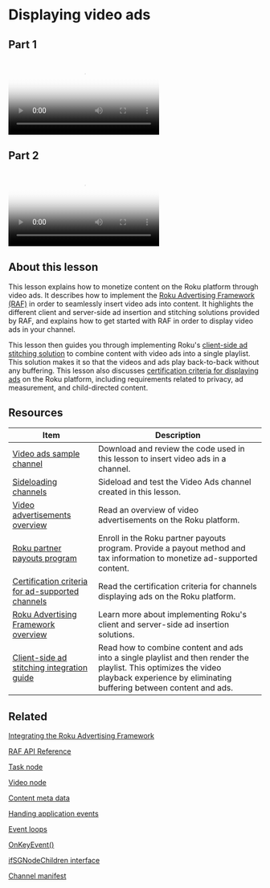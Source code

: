 # Displaying video ads

## Part 1

<video title="Roku SceneGraph Developers: Core concepts (part 1)" poster="https://image.roku.com/ZHZscHItMTc2/rsg-unit10-video-ads.png">
    <source src="https://image.roku.com/ZHZscHItMTc2/rsg-unit10-video-ads-part1.mp4">
</video>

## Part 2

<video title="Roku SceneGraph Developers: Core concepts (part 2)" poster="https://image.roku.com/ZHZscHItMTc2/rsg-unit10-video-ads.png">
    <source src="https://image.roku.com/ZHZscHItMTc2/rsg-unit10-video-ads-part2.mp4">
</video>

## About this lesson

This lesson explains how to monetize content on the Roku platform through video ads. It describes how to implement the [Roku Advertising Framework (RAF)](https://developer.roku.com/docs/developer-program/advertising/roku-advertising-framework.md) in order to seamlessly insert video ads into content. It highlights the different client and server-side ad insertion and stitching solutions provided by RAF, and explains how to get started with RAF in order to display video ads in your channel.  

This lesson then guides you through implementing Roku's [client-side ad stitching solution](https://developer.roku.com/docs/developer-program/advertising/csas.md) to combine content with video ads into a single playlist. This solution makes it so that the videos and ads play back-to-back without any buffering. This lesson also discusses [certification criteria for displaying ads](https://developer.roku.com/docs/developer-program/certification/certification.md#1-advertising) on the Roku platform, including requirements related to privacy, ad measurement, and child-directed content.

## Resources

| Item                                                         | Description                                                  |
| ------------------------------------------------------------ | ------------------------------------------------------------ |
| [Video ads sample channel](https://github.com/rokudev/scenegraph-master-sample/tree/master/VideoAds) | Download and review the code used in this lesson to insert video ads in a channel. |
| [Sideloading channels](https://developer.roku.com/docs/developer-program/getting-started/developer-setup.md#step-2-accessing-the-development-application-installer) | Sideload and test the Video Ads channel created in this lesson. |
| [Video advertisements overview](https://developer.roku.com/docs/features/monetization/video-advertisements.md) | Read an overview of video advertisements on the Roku platform. |
| [Roku partner payouts program](/developer/billing)           | Enroll in the Roku partner payouts program. Provide a payout method and tax information to monetize ad-supported content. |
| [Certification criteria for ad-supported channels](https://developer.roku.com/docs/developer-program/certification/certification.md#1-advertising) | Read the certification criteria for channels displaying ads on the Roku platform. |
| [Roku Advertising Framework overview](https://developer.roku.com/docs/developer-program/advertising/roku-advertising-framework.md) | Learn more about implementing Roku's client and server-side ad insertion solutions. |
| [Client-side ad stitching integration guide](https://developer.roku.com/docs/developer-program/advertising/csas.md) | Read how to combine content and ads into a single playlist and then render the playlist. This optimizes the video playback experience by eliminating buffering between content and ads. |

## Related

[Integrating the Roku Advertising Framework](http://confluence.portal.roku.com:8443https://developer.roku.com/docs/developer-program/advertising/integrating-roku-advertising-framework.md) 

[RAF API Reference](https://developer.roku.com/docs/developer-program/advertising/raf-api.md)

[Task node](https://developer.roku.com/docs/references/scenegraph/control-nodes/task.md)

[Video node](https://developer.roku.com/docs/references/scenegraph/media-playback-nodes/video.md)

[Content meta data](https://developer.roku.com/docs/developer-program/getting-started/architecture/content-metadata.md)

[Handing application events](https://developer.roku.com/docs/developer-program/core-concepts/handling-application-events.md)

[Event loops](https://developer.roku.com/docs/developer-program/core-concepts/event-loops.md)

[OnKeyEvent()](https://developer.roku.com/docs/references/scenegraph/component-functions/onkeyevent.md)

[ifSGNodeChildren interface](https://developer.roku.com/docs/references/brightscript/interfaces/ifsgnodechildren.md)

[Channel manifest](https://developer.roku.com/docs/developer-program/getting-started/architecture/channel-manifest.md#launch-requirement-attributes)

